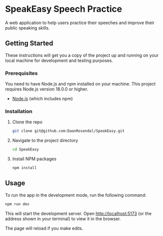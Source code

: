 # SpeakEasy Speech Practice

A web application to help users practice their speeches and improve their public speaking skills.

## Getting Started

These instructions will get you a copy of the project up and running on your local machine for development and testing purposes.

### Prerequisites

You need to have Node.js and npm installed on your machine. This project requires Node.js version 18.0.0 or higher.

- [Node.js](https://nodejs.org/) (which includes npm)

### Installation

1. Clone the repo

   ```sh
   git clone git@github.com:DaanRosendal/SpeakEasy.git
   ```

2. Navigate to the project directory

   ```sh
   cd SpeakEasy
   ```

3. Install NPM packages

   ```sh
   npm install
   ```

## Usage

To run the app in the development mode, run the following command:

```sh
npm run dev
```

This will start the development server. Open [http://localhost:5173](http://localhost:5173) (or the address shown in your terminal) to view it in the browser.

The page will reload if you make edits.
